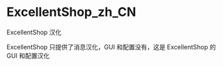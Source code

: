 # ExcellentShop_zh_CN

ExcellentShop 汉化

ExcellentShop 只提供了消息汉化，GUI 和配置没有，这是 ExcellentShop 的 GUI 和配置汉化
